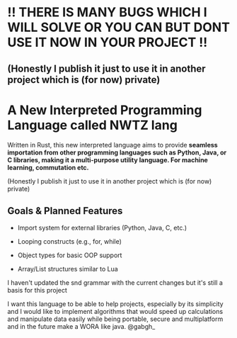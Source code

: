 # ‼️ THERE IS MANY BUGS WHICH I WILL SOLVE OR YOU CAN BUT DONT USE IT **NOW** IN YOUR PROJECT ‼️
## (Honestly I publish it just to use it in another project which is (for now) private)

# A New Interpreted Programming Language called NWTZ lang

Written in Rust, this new interpreted language aims to provide **seamless importation from other programming languages such as Python, Java, or C libraries, making it a multi-purpose utility language. For machine learning, commutation etc.**

(Honestly I publish it just to use it in another project which is (for now) private)

## Goals & Planned Features

- Import system for external libraries (Python, Java, C, etc.)

- Looping constructs (e.g., for, while)

- Object types for basic OOP support

- Array/List structures similar to Lua


I haven't updated the snd grammar with the current changes but it's still a basis for this project

I want this language to be able to help projects, especially by its simplicity and I would like to implement algorithms that would speed up calculations and manipulate data easily while being portable, secure and multiplatform and in the future make a WORA like java. 
@gabgh_
